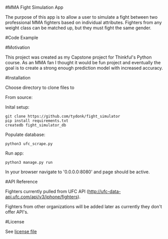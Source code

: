 #MMA Fight Simulation App

The purpose of this app is to allow a user to simulate a fight between two professional MMA fighters based on individual attributes. Fighters from any weight class can be matched up, but they must fight the same gender.

#Code Example

#Motivation

This project was created as my Capstone project for Thinkful's Python course. As an MMA fan I thought it would be fun project and eventually the goal is to create a strong enough prediction model with increased accuracy.

#Installation

Choose directory to clone files to

From source:

Inital setup:
```
git clone https://github.com/tydonk/fight_simulator
pip install requirements.txt
createdb fight_simulator_db
```

Populate database:
```
python3 ufc_scrape.py
```

Run app:
```
python3 manage.py run
```

In your browser navigate to '0.0.0.0:8080' and page should be active.

#API Reference

Fighters currently pulled from UFC API (http://ufc-data-api.ufc.com/api/v3/iphone/fighters).

Fighters from other organizations will be added later as currently they don't offer API's.

#License

See [license file](license.md)

